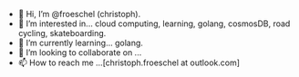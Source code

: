 - 👋 Hi, I’m @froeschel (christoph).
- 👀 I’m interested in... cloud computing, learning, golang, cosmosDB, road cycling, skateboarding.
- 🌱 I’m currently learning... golang.
- 💞️ I’m looking to collaborate on ...
- 📫 How to reach me ...[christoph.froeschel at outlook.com]

<!---
froeschel/froeschel is a ✨ special ✨ repository because its `README.md` (this file) appears on your GitHub profile.
You can click the Preview link to take a look at your changes.
--->
